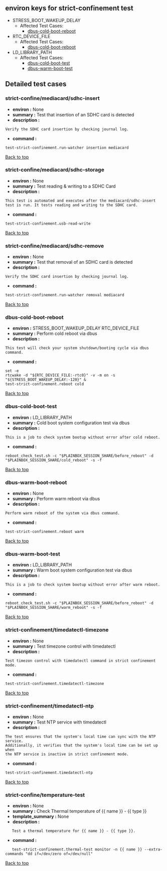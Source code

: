 
## <a id='top'>environ keys for strict-confinement test</a>
- STRESS_BOOT_WAKEUP_DELAY
	- Affected Test Cases:
		- [dbus-cold-boot-reboot](#dbus-cold-boot-reboot)
- RTC_DEVICE_FILE
	- Affected Test Cases:
		- [dbus-cold-boot-reboot](#dbus-cold-boot-reboot)
- LD_LIBRARY_PATH
	- Affected Test Cases:
		- [dbus-cold-boot-test](#dbus-cold-boot-test)
		- [dbus-warm-boot-test](#dbus-warm-boot-test)

## Detailed test cases
### <a id='strict-confine/mediacard/sdhc-insert'>strict-confine/mediacard/sdhc-insert</a>
- **environ :**  None
- **summary :**  Test that insertion of an SDHC card is detected
- **description :**  
```
Verify the SDHC card insertion by checking journal log.
```
- **command :**  
```
test-strict-confinement.run-watcher insertion mediacard
```

[Back to top](#top)
### <a id='strict-confine/mediacard/sdhc-storage'>strict-confine/mediacard/sdhc-storage</a>
- **environ :**  None
- **summary :**  Test reading & writing to a SDHC Card
- **description :**  
```
This test is automated and executes after the mediacard/sdhc-insert
test is run. It tests reading and writing to the SDHC card.
```
- **command :**  
```
test-strict-confinement.usb-read-write
```

[Back to top](#top)
### <a id='strict-confine/mediacard/sdhc-remove'>strict-confine/mediacard/sdhc-remove</a>
- **environ :**  None
- **summary :**  Test that removal of an SDHC card is detected
- **description :**  
```
Verify the SDHC card insertion by checking journal log.
```
- **command :**  
```
test-strict-confinement.run-watcher removal mediacard
```

[Back to top](#top)
### <a id='dbus-cold-boot-reboot'>dbus-cold-boot-reboot</a>
- **environ :**  STRESS_BOOT_WAKEUP_DELAY RTC_DEVICE_FILE
- **summary :**  Perform cold reboot via dbus
- **description :**  
```
This test will check your system shutdown/booting cycle via dbus command.
```
- **command :**  
```
set -e
rtcwake -d "${RTC_DEVICE_FILE:-rtc0}" -v -m on -s "${STRESS_BOOT_WAKEUP_DELAY:-120}" &
test-strict-confinement.reboot cold
```

[Back to top](#top)
### <a id='dbus-cold-boot-test'>dbus-cold-boot-test</a>
- **environ :**  LD_LIBRARY_PATH
- **summary :**  Cold boot system configuration test via dbus
- **description :**  
```
This is a job to check system bootup without error after cold reboot.
```
- **command :**  
```
reboot_check_test.sh -c "$PLAINBOX_SESSION_SHARE/before_reboot" -d "$PLAINBOX_SESSION_SHARE/cold_reboot" -s -f
```

[Back to top](#top)
### <a id='dbus-warm-boot-reboot'>dbus-warm-boot-reboot</a>
- **environ :**  None
- **summary :**  Perform warm reboot via dbus
- **description :**  
```
Perform warm reboot of the system via dbus command.
```
- **command :**  
```
test-strict-confinement.reboot warm
```

[Back to top](#top)
### <a id='dbus-warm-boot-test'>dbus-warm-boot-test</a>
- **environ :**  LD_LIBRARY_PATH
- **summary :**  Warm boot system configuration test via dbus
- **description :**  
```
This is a job to check system bootup without error after warm reboot.
```
- **command :**  
```
reboot_check_test.sh -c "$PLAINBOX_SESSION_SHARE/before_reboot" -d "$PLAINBOX_SESSION_SHARE/warm_reboot" -s -f
```

[Back to top](#top)
### <a id='strict-confinement/timedatectl-timezone'>strict-confinement/timedatectl-timezone</a>
- **environ :**  None
- **summary :**  Test timezone control with timedatectl
- **description :**  
```
Test timezon control with timedatectl command in strict confinement mode.
```
- **command :**  
```
test-strict-confinement.timedatectl-timezone
```

[Back to top](#top)
### <a id='strict-confinement/timedatectl-ntp'>strict-confinement/timedatectl-ntp</a>
- **environ :**  None
- **summary :**  Test NTP service with timedatectl
- **description :**  
```
The test ensures that the system's local time can sync with the NTP service.
Additionally, it verifies that the system's local time can be set up when
the NTP service is inactive in strict confinement mode.
```
- **command :**  
```
test-strict-confinement.timedatectl-ntp
```

[Back to top](#top)
### <a id='strict-confine/temperature-test'>strict-confine/temperature-test</a>
- **environ :**  None
- **summary :**  Check Thermal temperature of {{ name }} - {{ type }}
- **template_summary :**  None
- **description :**  
```
   Test a thermal temperature for {{ name }} - {{ type }}.
```
- **command :**  
```
   test-strict-confinement.thermal-test monitor -n {{ name }} --extra-commands "dd if=/dev/zero of=/dev/null"
```

[Back to top](#top)
